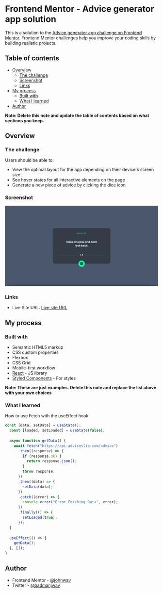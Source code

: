# Frontend Mentor - Advice generator app solution

This is a solution to the [Advice generator app challenge on Frontend Mentor](https://www.frontendmentor.io/challenges/advice-generator-app-QdUG-13db). Frontend Mentor challenges help you improve your coding skills by building realistic projects.

## Table of contents

- [Overview](#overview)
  - [The challenge](#the-challenge)
  - [Screenshot](#screenshot)
  - [Links](#links)
- [My process](#my-process)
  - [Built with](#built-with)
  - [What I learned](#what-i-learned)
- [Author](#author)


**Note: Delete this note and update the table of contents based on what sections you keep.**

## Overview

### The challenge

Users should be able to:

- View the optimal layout for the app depending on their device's screen size
- See hover states for all interactive elements on the page
- Generate a new piece of advice by clicking the dice icon

### Screenshot

![](./screenshot.png)



### Links


- Live Site URL: [Live site URL](https://advice-generator-q6a5kxsza-johnwav.vercel.app)

## My process

### Built with

- Semantic HTML5 markup
- CSS custom properties
- Flexbox
- CSS Grid
- Mobile-first workflow
- [React](https://reactjs.org/) - JS library
- [Styled Components](https://styled-components.com/) - For styles

**Note: These are just examples. Delete this note and replace the list above with your own choices**

### What I learned

How to use Fetch with the useEffect hook


```js
const [data, setData] = useState();
  const [loaded, setLoaded] = useState(false);

  async function getData() {
    await fetch("https://api.adviceslip.com/advice")
      .then((response) => {
        if (response.ok) {
          return response.json();
        }
        throw response;
      })
      .then((data) => {
        setData(data);
      })
      .catch((error) => {
        console.error("Error Fetching Data", error);
      })
      .finally(() => {
        setLoaded(true);
      });
  }

  useEffect(() => {
    getData();
  }, []);
}
```


## Author

- Frontend Mentor - [@johnwav](https://www.frontendmentor.io/profile/johnwav)
- Twitter - [@badmanjwav](https://www.twitter.com/badmanjwav)




